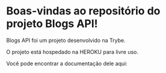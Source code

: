 # Boas-vindas ao repositório do projeto Blogs API!

Blogs API foi um projeto desenvolvido na Trybe.

O projeto está hospedado na HEROKU para livre uso.

Você pode encontrar a documentação dele <link href="https://documenter.getpostman.com/view/22231157/UzXKXeb1#f6e184aa-4c28-4953-a470-dcc4fee7aae8">aqui</link>: 

<br />
